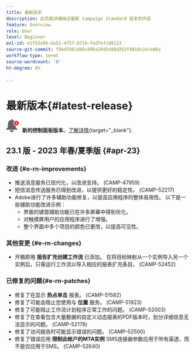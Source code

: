 ```yaml
---
title: 最新版本
description: 此页面详细描述最新 Campaign Standard 版本的内容
feature: Overview
role: User
level: Beginner
exl-id: e1f55a9b-be51-4f57-8719-fed7efc89113
source-git-commit: f9bd5901d68c09ba20d5d48d263f4818c2e1e86a
workflow-type: tm+mt
source-wordcount: '0'
ht-degree: 0%

---
```



# 最新版本{#latest-release}

![控制面板](assets/do-not-localize/cp-icon.png) **新的控制面板版本**。[了解详情](https://experienceleague.adobe.com/docs/control-panel/using/release-notes.html?lang=zh-Hans){target="_blank"}.

## 23.1 版 - 2023 年春/夏季版 {#apr-23}

### 改进 {#e-rn-improvements}

* 推送消息服务已现代化，以改进支持。 (CAMP-47959)
* 短信消息传送服务已得到改进，以提供更好的稳定性。 (CAMP-52217)
* Adobe进行了许多辅助功能修复，以提高应用程序的整体易用性。 以下是一些辅助功能改进示例：
   * 界面的键盘辅助功能已在许多屏幕中得到优化。
   * 对触摸屏用户的应用程序进行了增强。
   * 整个界面中多个项目的颜色已更改，以提高可见性。

### 其他变更 {#e-rn-changes}

* 开箱即用 **报告扩充创建工作流** 已添加。 在将目标映射从一个实例导入另一个实例后，只需运行工作流以导入相应的报表扩充条目。 (CAMP-52452)

### 已修复的问题{#e-rn-patches}

* 修复了在显示 **热点单击** 报表。 (CAMP-51582)
* 修复了可能会阻止您使用与 **位置** 服务。 (CAMP-51923)
* 修复了可能阻止工作流计划程序正常工作的问题。 (CAMP-52003)
* 修复了在查看包含大量数据的自定义动态报表的PDF版本时，划分详细信息无法显示的问题。 (CAMP-52178)
* 修复了访问报告时可能显示错误的问题。 (CAMP-52500)
* 修复了错误应用 **限制此帐户的MTA实例** SMS连接器参数应用于所有渠道，而不是仅应用于SMS。 (CAMP-52640)
